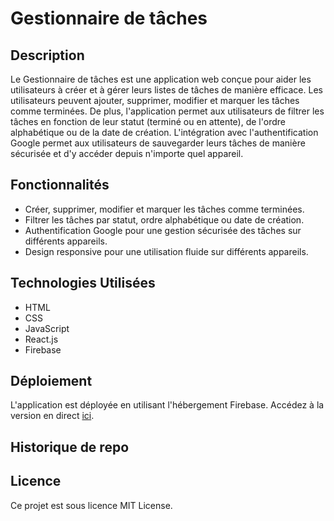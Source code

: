 # Gestionnaire de tâches

## Description
Le Gestionnaire de tâches est une application web conçue pour aider les utilisateurs à créer et à gérer leurs listes de tâches de manière efficace. Les utilisateurs peuvent ajouter, supprimer, modifier et marquer les tâches comme terminées. De plus, l'application permet aux utilisateurs de filtrer les tâches en fonction de leur statut (terminé ou en attente), de l'ordre alphabétique ou de la date de création. L'intégration avec l'authentification Google permet aux utilisateurs de sauvegarder leurs tâches de manière sécurisée et d'y accéder depuis n'importe quel appareil.

## Fonctionnalités
- Créer, supprimer, modifier et marquer les tâches comme terminées.
- Filtrer les tâches par statut, ordre alphabétique ou date de création.
- Authentification Google pour une gestion sécurisée des tâches sur différents appareils.
- Design responsive pour une utilisation fluide sur différents appareils.

## Technologies Utilisées
- HTML
- CSS
- JavaScript
- React.js
- Firebase

## Déploiement
L'application est déployée en utilisant l'hébergement Firebase. Accédez à la version en direct [ici](https://react-755b3.web.app/).

## Historique de repo

## Licence
Ce projet est sous licence MIT License.
